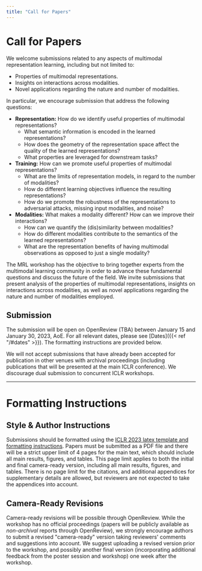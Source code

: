 ```yaml
---
title: "Call for Papers"
---
```


# Call for Papers

We welcome submissions related to any aspects of multimodal representation learning, including but not limited to:
  * Properties of multimodal representations.
  * Insights on interactions across modalities.
  * Novel applications regarding the nature and number of modalities.


In particular, we encourage submission that address the following questions:
  * **Representation:** How do we identify useful properties of multimodal representations?
    * What semantic information is encoded in the learned representations?
    * How does the geometry of the representation space affect the quality of the learned representations?
    * What properties are leveraged for downstream tasks?
  * **Training:** How can we promote useful properties of multimodal representations?
    * What are the limits of representation models, in regard to the number of modalities?
    * How do different learning objectives influence the resulting representations?
    * How do we promote the robustness of the representations to adversarial attacks, missing input modalities, and noise?
  * **Modalities:** What makes a modality different? How can we improve their interactions?
    * How can we quantify the (dis)similarity between modalities?
    * How do different modalities contribute to the semantics of the learned representations?
    * What are the representation benefits of having multimodal observations as opposed to just a single modality?

The MRL workshop has the objective to bring together experts from the multimodal learning community in order to advance these fundamental questions and discuss the future of the field. We invite submissions that present analysis of the properties of multimodal representations, insights on interactions across modalities, as well as novel applications regarding the nature and number of modalities employed.


## Submission

The submission will be open on OpenReview <span class="alert">(TBA)</span> between January 15 and January 30, 2023, AoE.  For all relevant dates, please see [Dates]({{< ref "/#dates" >}}). The formatting instructions are provided below.

We will not accept submissions that have already been accepted for publication in other venues with archival proceedings (including publications that will be presented at the main ICLR conference). We discourage dual submission to concurrent ICLR workshops.

---

# Formatting Instructions

## Style & Author Instructions

Submissions should be formatted using the [ICLR 2023 latex template and formatting instructions](https://github.com/ICLR/Master-Template/raw/master/iclr2023.zip). Papers must be submitted as a PDF file and there will be a strict upper limit of 4 pages for the main text, which should include all main results, figures, and tables. This page limit applies to both the initial and final camera-ready version, including all main results, figures, and tables. There is no page limit for the citations, and additional appendices for supplementary details are allowed, but reviewers are not expected to take the appendices into account. 


## Camera-Ready Revisions 

Camera-ready revisions will be possible through OpenReview. While the workshop has no official proceedings (papers will be publicly available as _non-archival_ reports through OpenReview), we strongly encourage authors to submit a revised "camera-ready" version taking reviewers' comments and suggestions into account. We suggest uploading a revised version prior to the workshop, and possibly another final version (incorporating additional feedback from the poster session and workshop) one week after the workshop. 
